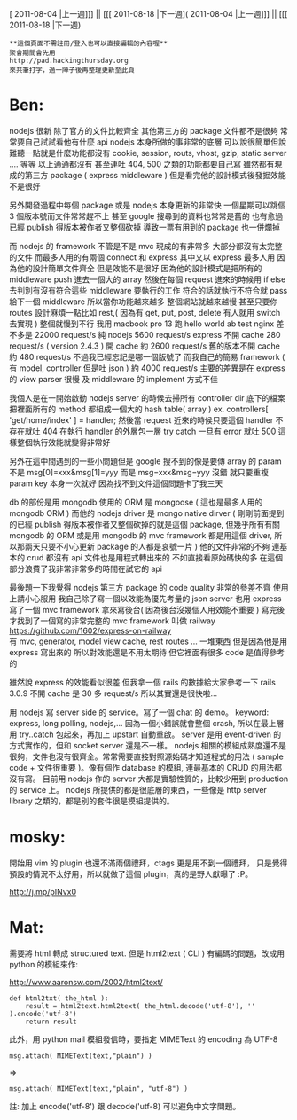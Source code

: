 [ 2011-08-04 |上一週]]] || [[[ 2011-08-18 |下一週]( 2011-08-04 |上一週]]] || [[[ 2011-08-18 |下一週)




    **這個頁面不需註冊/登入也可以直接編輯的內容喔**
    聚會期間會先用 
    http://pad.hackingthursday.org
    來共筆打字，過一陣子後再整理更新至此頁


# Ben:


nodejs 很新
除了官方的文件比較齊全
其他第三方的 package 文件都不是很夠
常常要自己試試看他有什麼 api 
nodejs 本身所做的事非常的底層
可以說很簡單但說難聽一點就是什麼功能都沒有
cookie, session, routs, vhost, gzip, static server .... 等等
以上通通都沒有
甚至連吐 404, 500 之類的功能都要自己寫
雖然都有現成的第三方 package ( express middleware )
但是看完他的設計模式後發掘效能不是很好


另外開發過程中每個 package 或是 nodejs 本身更新的非常快
一個星期可以跳個 3 個版本號而文件常常趕不上
甚至 google 搜尋到的資料也常常是舊的
也有愈過已經 publish 得版本被作者又整個砍掉
導致一票有用到的 package 也一併爛掉


而 nodejs 的 framework 不管是不是 mvc 現成的有非常多
大部分都沒有太完整的文件
而最多人用的有兩個 connect 和 express
其中又以 express 最多人用
因為他的設計簡單文件齊全
但是效能不是很好
因為他的設計模式是把所有的 middleware push 進去一個大的 array
然後在每個 request 進來的時候用 if else 去判別有沒有符合這些 middleware 要執行的工作
符合的話就執行不符合就 pass 給下一個 middleware 所以當你功能越來越多
整個網站就越來越慢 
甚至只要你 routes 設計麻煩一點比如 rest,( 因為有 get, put, post, delete 有人就用 switch 去實現 )
整個就慢到不行
我用 macbook pro 13 跑 hello world ab test
nginx 差不多是 22000 request/s
純 nodejs 5600 request/s
express 不開 cache 280 request/s ( version 2.4.3 )
開 cache 約 2600 request/s
舊的版本不開 cache 約 480 request/s 不過我已經忘記是哪一個版號了
而我自己的簡易 framework ( 有 model, controller 但是吐 json ) 約 4000 request/s
主要的差異是在 express 的 view parser 很慢 
及 middleware 的 implement 方式不佳


我個人是在一開始啟動 nodejs server 的時候去掃所有 controller dir 底下的檔案
把裡面所有的 method 都組成一個大的 hash table( array )
ex. controllers[ 'get/home/index' ] = handler;
然後當 request 近來的時候只要這個 handler 不存在就吐 404
在執行 handler 的外層包一層 try catch
一旦有 error 就吐 500
這樣整個執行效能就變得非常好


另外在這中間遇到的一些小問題但是 google 搜不到的像是要傳 array 的 param
不是 msg[0]=xxx&msg[1]=yyy
而是 msg=xxx&msg=yyy
沒錯
就只要重複 param key 本身一次就好
因為找不到文件這個問題卡了我三天


db 的部份是用 mongodb
使用的 ORM 是 mongoose ( 這也是最多人用的 mongodb ORM )
而他的 nodejs driver 是 mongo native dirver 
( 剛剛前面提到的已經 publish 得版本被作者又整個砍掉的就是這個 package,
但幾乎所有有關 mongodb 的 ORM 或是用 mongodb 的 mvc framework 都是用這個 driver,
所以那兩天只要不小心更新 package 的人都是哀號一片  )
他的文件非常的不夠
連基本的 crud 都沒有
api 文件也是用程式轉出來的
不如直接看原始碼快的多
在這個部分浪費了我非常非常多的時間在試它的 api


最後題一下我覺得 nodejs 第三方 package 的 code quality 非常的參差不齊
使用上請小心服用
我自己除了寫一個以效能為優先考量的 json server
也用 express 寫了一個 mvc framework 拿來寫後台( 因為後台沒幾個人用效能不重要 )
寫完後才找到了一個寫的非常完整的 mvc framework 叫做 railway <https://github.com/1602/express-on-railway>  
有 mvc, generator, model view cache, rest routes ... 一堆東西
但是因為他是用 express 寫出來的
所以對效能還是不用太期待
但它裡面有很多 code 是值得參考的


雖然說 express 的效能看似很差
但我拿一個 rails 的數據給大家參考一下
rails 3.0.9 不開 cache 是 30 多 request/s
所以其實還是很快啦...


用 nodejs 寫 server side 的 service。寫了一個 chat 的 demo。
keyword: express, long polling, nodejs,...
因為一個小錯誤就會整個 crash, 所以在最上層用 try..catch 包起來，再加上 upstart 自動重啟。
server 是用 event-driven 的方式實作的，但和 socket server 還是不一樣。
nodejs 相關的模組成熟度還不是很夠，文件也沒有很齊全。常常需要直接對照源始碼才知道程式的用法 ( sample code + 文件很重要 )。像有個作 database 的模組, 連最基本的 CRUD 的用法都沒有寫。
目前用 nodejs 作的 server 大都是實驗性質的，比較少用到 production 的 service 上。
nodejs 所提供的都是很底層的東西，一些像是 http server library 之類的，都是別的套件很是模組提供的。

# mosky:

開始用 vim 的 plugin 也還不滿兩個禮拜，ctags 更是用不到一個禮拜，
只是覺得預設的情況不太好用，所以就做了這個 plugin，真的是野人獻曝了 :P。

<http://j.mp/pINvx0>  

# Mat:

需要將 html 轉成 structured text. 但是 html2text ( CLI ) 有編碼的問題，改成用 python 的模組來作:

<http://www.aaronsw.com/2002/html2text/>  


    def html2txt( the_html ):
        result = html2text.html2text( the_html.decode('utf-8'), '' ).encode('utf-8')
        return result


此外，用 python mail 模組發信時，要指定 MIMEText 的 encoding 為 UTF-8

    msg.attach( MIMEText(text,"plain") )

=>

    msg.attach( MIMEText(text,"plain", "utf-8") )


註: 加上 encode('utf-8') 跟 decode('utf-8) 可以避免中文字問題。